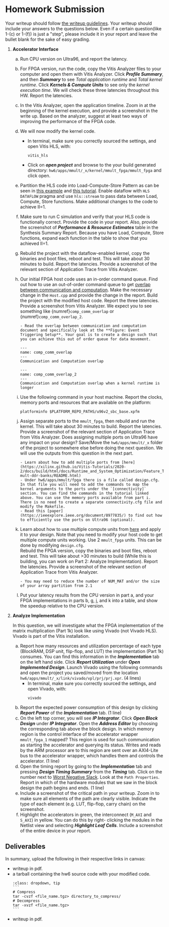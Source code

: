 # Homework Submission

Your writeup should follow [the writeup guidelines](../writeup_guidelines).
Your writeup should include your answers to the questions below. Even if a certain
question(like 1-(c) or 1-(f)) is just a "step", please include it in your report and leave the bullet blank
for the sake of easy grading.

<style type="text/css">
    ol { list-style-type: decimal; }
    ol ol { list-style-type: lower-alpha; }
    ol ol ol { list-style-type: lower-roman; }
    table { width: 100%; }
    td {height:50px;text-align: center;}
    tr:nth-child(even) {background-color: #f2f2f2;}
</style>

<!-- 1. **Setup**

    ---
    - We have updated the platform to have contiguous memory support. Please
    remove the platform you downloaded in the hello world section and
    download the platform again from the following links:
        - [Ultra96 Platform](https://ese532-platforms.s3.amazonaws.com/hw6_platform_v2.tar.gz)
        - [Ultra96 Platform (Asia)](https://ese532-platforms-asia.s3.ap-northeast-2.amazonaws.com/hw6_platform_v2.tar.gz)
    - Extract the platform to a desired location.
    - Set the `PLATFORM_REPO_PATHS` to the extracted directory. For instance:
        ```
        export PLATFORM_REPO_PATHS=~/ese532_hw6_pfm
        ```
    - Get the source code from the `ese532_code` repository by pulling in the latest changes
    using:
        ```
        cd ese532_code/
        git pull origin master
        ```
        The code you will use for this section
        is in the `hw6` directory. The directory structure looks like this:
        ```
        hw6/
            apps/
                mmult/
                    cpu/
                        Host.cpp
                    fpga/
                        hls/
                            MMult.cpp
                            MMult.h
                            testbench.cpp
                        Host.cpp
                        design.cfg
                        package.cfg
                        xrt.ini
                    Makefile
                    compile_on_biglab.sh
            common/
                ...
        ```
    - cd into `hw6/apps/mmult/` directory.
    - Use `make cpu` to build the cpu baseline and run with `./mmult_cpu`.
    - Use `make fpga -j4` to start the Vitis build. This will take about 20-30 minutes and generate the `xclbin`. Note that we used `-j4` to build with 4
    cpus. If you have more cpus, you can increase this number.
    `-j16` is usually the maximum parallel jobs Vitis can handle.
    - Use `make host` to build the OpenCL host code. This produces the `package` folder.
    - Copy the files from `package` folder to the Ultra96, reboot and run on the fpga.
    - Use `make clean` to clean all the generated files.
        ```{warning}
        If you do `make clean`, you will lose all the files and the compilation will start from the beginning. You can incrementally build and clean as mentioned in the walk-through.
        ``` -->

1. **Accelerator Interface**

    1. Run CPU version on Ultra96, and report the latency.
    1. For FPGA version, run the code,
    copy the Vitis Analyzer files to your computer and open them with Vitis Analyzer.
    Click ***Profile Summary***, and then ***Summary*** to see
    *Total application runtime* and *Total kernel runtime*.
    Click ***Kernels & Compute Units*** to see only the *kernel execution time*.
    We will check these three latencies throughout this HW.
    Report the latencies.
         <!--```{note}
         There are two types of platforms: datacenter and embedded. 
         Ultra96, we are using in class, is an embedded platform.
         In `host.cpp`, many [examples](https://github.com/Xilinx/Vitis_Accel_Examples/blob/2020.2/host/data_transfer/src/host.cpp)
         on the web, targeting datacenter cards, use `aligned_allocator` to avoid warnings regarding *unaligned host pointer*.
         Note that we use `enqueueMapBuffer`, and this approach is portable accross both datacenter and embedded platforms,
         as explained in Step 2 of [this tutorial](https://github.com/Xilinx/Vitis-Tutorials/blob/2020.2/Getting_Started/Vitis/Part3.md).
         ```
        1. In the previous step, you must have seen warnings regarding unaligned host pointer.
        You will now allocate contiguous host memories. 
        Take a look at Step 2 in [this tutorial](https://github.com/Xilinx/Vitis-Tutorials/blob/2020.2/Getting_Started/Vitis/Part3.md).
        In `apps/mmult/fpga/HostAligned.cpp`, we kindly provide three TODOs for this step.
            ```{hint}
            As shown in the example link, you should only use the following flags when allocating memory 
            using cl::Buffer: CL_MEM_READ_ONLY, CL_MEM_WRITE_ONLY, CL_MEM_READ_ONLY | CL_MEM_WRITE_ONLY. 
            All other flag usage prevents contiguous memory allocation or behaves non-deterministically on the Ultra96 
            (i.e. when using CL_MEM_USE_HOST_PTR).
            ```
        1. Build the project with the modified host code. Because only the host code is modified,
        it should take less than a minute to complete.
        Copy only neccessary files and report the three latencies in the Vitis Analyzer. -->
    1. In the Vitis Analyzer, open the application timeline. Zoom in at the beginning of the kernel execution, and
    provide a screenshot in the write up.
    Based on the analyzer, suggest at least two ways of improving the performance of the FPGA code.

        <!-- 1. How does the code in `Host.cpp` preserve dependencies between computations?

        1. We will now investigate why we still don't see communication-compute overlap.
            - In terminal, make sure you correctly sourced the settings, and open Vitis HLS, with:
                ```
                vitis_hls
                ```
            - Click on ***open project*** and browse to the your build generated directory: `hw6/apps/mmult/_x/kernel/mmult_fpga/mmult_fpga`
            and click open.
            - From the ***Explorer*** tab, open ***solution***$\rightarrow$***syn***$\rightarrow$***report***$\rightarrow$***mmult_fpga_csynth.rpt***.
            - Browse to the ***Interface*** section and examine
            the interface that was generated. Describe how the host processor communicates with the generated interface of the accelerator. -->

        <!-- 1. What needs to happen to the HLS code so that we can achieve task-level parallelism?
            ```{hint}
            Look at Figure 18: Host to Kernel Dataflow
            of [UG1393](https://www.xilinx.com/support/documentation/sw_manuals/xilinx2020_2/ug1393-vitis-application-acceleration.pdf#page=78)
            ``` -->

    1. We will now modify the kernel code.
        - In terminal, make sure you correctly sourced the settings, and open Vitis HLS, with:
            ```
            vitis_hls
            ```
        - Click on ***open project*** and browse to the your build generated directory: `hw6/apps/mmult/_x/kernel/mmult_fpga/mmult_fpga`
        and click open.

    1. Partition the HLS code into Load-Compute-Store Pattern as can be seen in [this example](https://github.com/Xilinx/Vitis_Accel_Examples/tree/2021.1/cpp_kernels/dataflow_stream)
   and [this tutorial](https://github.com/Xilinx/Vitis-Tutorials/blob/2020.2/Getting_Started/Vitis_HLS/dataflow_design.md).
   Enable dataflow with `HLS DATAFLOW` pragma and use `hls::stream`
   to pass data between Load, Compute, Store functions. Make additional changes to the code to achieve II=1.

    1. Make sure to run C simulation and verify that your HLS code is functionally correct. Provide the code in your report.
    Also, provide the screenshot of ***Performance & Resource Estimates*** table in
    the Synthesis Summary Report. Because you have Load, Compute, Store functions,
    expand each function in the table to show that you achieved II=1.

    1. Rebuild the project with the dataflow-enabled kernel, copy the binaries and boot files, reboot and test. 
    This will take about 30 minutes to build. Report the latencies. Provide a screenshot of the relevant section of Application Trace from Vitis Analyzer.

    1. Our initial FPGA host code uses an in-order command queue.
    Find out how to use an out-of-order command queue 
    to get [overlap between communication and computation](https://docs.amd.com/r/2024.1-English/ug1393-vitis-application-acceleration/Overlapping-Data-Transfers-with-Kernel-Computation). 
    Make the necessary change in the `Host.cpp` and provide the change in the report. 
    Build the project with the modified host code. Report the three latencies. Provide a screenshot from Vitis Analyzer.
    We expect you to see something like {numref}`comp_comm_overlap` or {numref}`comp_comm_overlap_2`.

        ```{hint}
        - Read the overlap between communication and computation document and specifically look at the **Figure: Event Triggering Setup**. Your goal is to create a design such that you can achieve this out of order queue for data movement. 
        ```
        ```{figure} images/comp_comm_overlap.png
        ---
        name: comp_comm_overlap
        ---
        Communication and Computation overlap
        ```
        ```{figure} images/comp_comm_overlap_2.png
        ---
        name: comp_comm_overlap_2
        ---
        Communication and Computation overlap when a kernel runtime is longer
        ```

    1. Use the following command in your host machine. Report the clocks, memory ports and resources that are available on the platform:
        ```
        platforminfo $PLATFORM_REPO_PATHS/u96v2_sbc_base.xpfm
        ```

    1. Assign separate ports to the `mmult_fpga`, then rebuild and run the kernel.
    This will take about 30 minutes to build. Report the latencies. Provide a screenshot of the relevant section of Application Trace from Vitis Analyzer. 
    Does assigning multiple ports on Ultra96 have any impact on your design?
    Save/Move the `hw6/apps/mmult/_x` folder of the project to somewhere else before doing the next question. 
    We will use the outputs from this question in the next part.
        ```{hint}
        - Learn about how to add multiple ports from [here](https://xilinx.github.io/Vitis-Tutorials/2020-2/docs/build/html/docs/Runtime_and_System_Optimization/Feature_Tutorials/01-mult-ddr-banks/README.html)
        - Under hw6/apps/mmult/fpga there is a file called design.cfg. In that file you will need to add the commands to map the kernel arguments to the ports under the `[connectivity]` section. You can find the commands in the tutorial linked above. You can use the memory ports available from part i. There is no need to create a separate connectivity.cfg file and modify the Makefile.
        - Read this [paper](https://ieeexplore.ieee.org/document/8977835/) to find out how to efficiently use the ports on Ultra96 (optional).

        ```

    1. Learn about how to use multiple compute units from 
    [here](https://xilinx.github.io/Vitis-Tutorials/2020-2/docs/build/html/docs/Runtime_and_System_Optimization/Feature_Tutorials/02-using-multiple-cu/README.html) 
    and apply it to your design. Note that you need to modify your host code to get multiple compute units working.
    Use 2 `mmult_fpga` units. This can be done by modifying `design.cfg`.    
    Rebuild the FPGA version, 
    copy the binaries and boot files, reboot and test. This will take about >30 minutes to build (While this is building, you can work on Part 2: Analyze Implementation). Report the latencies. 
    Provide a screenshot of the relevant section of Application Trace from Vitis Analyzer.
        ```{hint}
        - You may need to reduce the number of NUM_MAT and/or the size of your array partition from 2.1 
        ```

    1. Put your latency results from the CPU version in part a, and your FPGA implementations in parts b, g, j, and k into a table, and show the speedup relative to the CPU version.
    
1. **Analyze Implementation**

    In this question, we will investigate what the FPGA implementation
        of the matrix multiplication (Part 1k) look like using Vivado (not
        Vivado HLS).  Vivado is part of the Vitis installation.
    
    1. Report how many resources and utilization percentage of each type (BlockRAM, DSP unit,
    flip-flop, and LUT) the implementation (Part 1k)
    consumes. You can find this information in the ***Implementation*** tab on the
    left hand side. Click ***Report Utilization*** under ***Open Implemented Design***.
    Launch Vivado using the following commands and open the
    project you saved/moved from the location `hw6/apps/mmult/_x/link/vivado/vpl/prj/prj.xpr`. (4 lines)
        - In terminal, make sure you correctly sourced the settings, and open Vivado, with:
            ```
            vivado
            ```
    1. Report the expected power consumption of this design by clicking ***Report Power*** of the ***Implementation*** tab. (1 line)
    1. On the left top corner, you will see ***IP Integrator***. Click ***Open Block Design*** under
    ***IP Integrator***.  Open the ***Address Editor*** by choosing the corresponding
            tab above the block design.  In which memory region is the control interface of the
            accelerator wrapper `mmult_fpga_1` mapped?  This region
            is used for such communication as starting the accelerator and
            querying its status.  Writes and reads by the ARM processor are to
            this region are sent over an AXI4-Lite bus to the accelerator
            wrapper, which handles them and controls the accelerator. (1 line)
    1. Open the timing report by going to the ***Implementation*** tab and pressing ***Design Timing Summary*** from the ***Timing*** tab.  Click on
            the number next to [Worst Negative Slack](http://www.vlsi-expert.com/2011/03/static-timing-analysis-sta-basic-timing.html).
  Look at the
            `Path Properties`.  Report in which of the hardware modules that we
            saw in the block design the path begins and ends. (1 line)
    1. Include a screenshot of the critical path in your writeup.
            Zoom in to make sure all elements of the path are clearly visible.
            Indicate the type of each element (e.g. LUT, flip-flop,
            carry chain) on the screenshot.
    1. Highlight the accelerators in green, the interconnect (`M_AXI` and `S_AXI`) in yellow.  You can do this by right-
            clicking the modules in the Netlist view and selecting
            ***Highlight Leaf Cells***.  Include a screenshot of the entire
            device in your report.

## Deliverables
In summary, upload the following in their respective links in canvas:
  - writeup in pdf.
  - a tarball containing the hw6 source code with your modified code.
    ````{admonition} Quick linux commands for tar files
    :class: dropdown, tip
    ```
    # Compress
    tar -cvzf <file_name.tgz> directory_to_compress/
    # Decompress
    tar -xvzf <file_name.tgz>
    ```
    ````
  - writeup in pdf.
